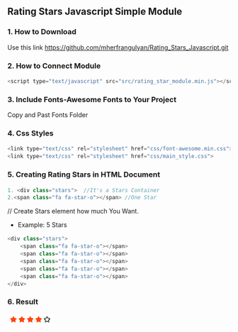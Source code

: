 ## Rating Stars Javascript Simple Module

### 1. How to Download

Use this link https://github.com/mherfrangulyan/Rating_Stars_Javascript.git

### 2. How to Connect Module

```javascript
<script type="text/javascript" src="src/rating_star_module.min.js"></script>
```
### 3. Include Fonts-Awesome Fonts to Your Project
Copy and  Past Fonts Folder

### 4. Css Styles
```javascript
<link type="text/css" rel="stylesheet" href="css/font-awesome.min.css">
<link type="text/css" rel="stylesheet" href="css/main_style.css">
```

### 5. Creating Rating Stars in HTML Document
```javascript
1. <div class="stars">  //It's a Stars Container 
2.<span class="fa fa-star-o"></span> //One Star
```
// Create Stars element how much You Want.

* Example: 5 Stars

```javascript
<div class="stars">
    <span class="fa fa-star-o"></span>
    <span class="fa fa-star-o"></span>
    <span class="fa fa-star-o"></span>
    <span class="fa fa-star-o"></span>
    <span class="fa fa-star-o"></span>
</div>
```
### 6. Result
![Result Example](https://github.com/mherfrangulyan/Rating_Stars_Javascript/blob/master/result/stars.png "Result Example")
